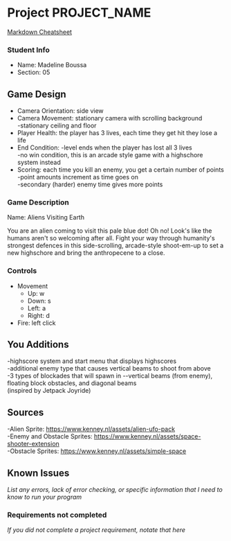 # Project PROJECT_NAME

[Markdown Cheatsheet](https://github.com/adam-p/markdown-here/wiki/Markdown-Here-Cheatsheet)

### Student Info

-   Name: Madeline Boussa
-   Section: 05

## Game Design

-   Camera Orientation: side view
-   Camera Movement: stationary camera with scrolling background
                    <br>-stationary ceiling and floor
-   Player Health: the player has 3 lives, each time they get hit they lose a life
-   End Condition: -level ends when the player has lost all 3 lives
                   <br>-no win condition, this is an arcade style game with a highschore system instead
-   Scoring: each time you kill an enemy, you get a certain number of points
            <br>-point amounts increment as time goes on
            <br>-secondary (harder) enemy time gives more points

### Game Description

Name: Aliens Visiting Earth

You are an alien coming to visit this pale blue dot! Oh no! Look's like the humans aren't so welcoming after all. Fight your way through humanity's strongest defences
in this side-scrolling, arcade-style shoot-em-up to set a new highschore and bring the anthropecene to a close.


### Controls

-   Movement
    -   Up: w
    -   Down: s
    -   Left: a
    -   Right: d
-   Fire: left click

## You Additions

-highscore system and start menu that displays highscores
<br>-additional enemy type that causes vertical beams to shoot from above
<br>-3 types of blockades that will spawn in --vertical beams (from enemy), floating block obstacles, and diagonal beams
<br>(inspired by Jetpack Joyride)

## Sources

-Alien Sprite: https://www.kenney.nl/assets/alien-ufo-pack
<br>-Enemy and Obstacle Sprites: https://www.kenney.nl/assets/space-shooter-extension
<br>-Obstacle Sprites: https://www.kenney.nl/assets/simple-space

## Known Issues

_List any errors, lack of error checking, or specific information that I need to know to run your program_

### Requirements not completed

_If you did not complete a project requirement, notate that here_


